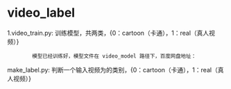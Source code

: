 # video_label
1.video_train.py: 训练模型，共两类，{0：cartoon（卡通），1：real（真人视频）}

            模型已经训练好，模型文件在 video_model 路径下，百度网盘地址：

make_label.py: 判断一个输入视频为的类别，{0：cartoon（卡通），1：real（真人视频）}



